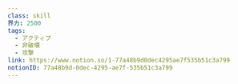 ```yaml
---
class: skill
界力: 2500
tags:
  - アクティブ
  - 非破壊
  - 攻撃
link: https://www.notion.so/1-77a48b9d0dec4295ae7f535b51c3a799
notionID: 77a48b9d-0dec-4295-ae7f-535b51c3a799
---
```


